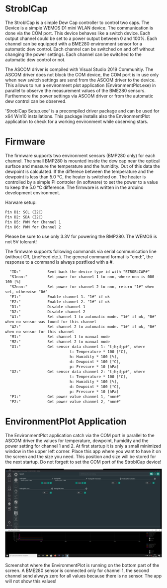 
# StroblCap
The StroblCap is a simple Dew Cap controller to control two caps.
The Device is a simple WEMOS D1 mini WLAN device. The communication is done 
via the COM port.
This device behaves like a switch device. Each output channel could be set to
a power output between 0 and 100%. Each channel can be equipped with a BME280
environment sensor for a automatic dew control. Each channel can be switched on and 
off without changing the power settings. Each channel can be switched to the automatic
dew control or not.

The ASCOM driver is compiled with Visual Studio 2019 Communitiy. The ASCOM driver does not
block the COM device, the COM port is in use only when new switch settings are send
from the ASCOM driver to the device. This allows to run a environment plot application (EnvironmentPlot.exe) 
in parallel to observe the measurement values of the BME280 sensors. Furthermore the power 
settings via ASCOM driver or from the automatic dew control can be observed.

'StroblCap Setup.exe' is a precompiled driver package and can be used for x64 Win10 installations.
This package installs also the EnvironmentPlot application to check for a working environment while
observing stars.

# Firmware

The firmware supports two environment sensors (BMP280 only) for each channel. The small 
BMP280 is mounted inside the dew cap near the optical surface and measure the temperature and the
humidity. Out of this data the dewpoint is calculated. If the differece between the temperature and
the dewpoint is less than 5.0 °C, the heater is switched on. The heater is controlled by a simple
PI controler (in software) to set the power to a value to keep the 5.0 °C difference.
The firmware is written in the arduino development environment.

Harware setup:
```
Pin D1: SCL (I2C)
Pin D2: SDA (I2C)
Pin D5: PWM for Channel 1
Pin D6: PWM for Channel 2
```

Please be sure to use only 3.3V for powering the BMP280. The WEMOS is not 5V tolerant!

The firmware supports following commands via serial communication line (without CR, LineFeed etc.). 
The general command format is "cmd:", the response to a command is always postfixed with a #.


```
  "ID:"            Sent back the device type id with "STROBLCAP#"
  "S1nnn:"         Set power for channel 1 to nnn, where nnn is 000 - 100 [%]
  "S2nnn:"         Set power for channel 2 to nnn, return "1#" when set, otherwise "0#"
  "E1:"            Enable channel 1. "1#" if ok
  "E2:"            Enable channel 2. "1#" if ok
  "D1:"            Disable channel 1
  "D2:"            Disable channel 2
  "A1:"            Set channel 1 to automatic mode. "1#" if ok, "0#" when no sensor was found for this channel
  "A2:"            Set channel 2 to automatic mode. "1#" if ok, "0#" when no sensor for this channel
  "M1:"            Set channel 1 to manual mode
  "M2:"            Set channel 2 to manual mode
  "G1:"            Get sensor data channel 1: "t;h;d;p#", where
                             t: Temperature * 100 [°C],
                             h: Humidity * 100 [%],
                             d: Dewpoint * 100 [°C],
                             p: Pressure * 10 [hPa]
  "G2:"            Get sensor data channel 2: "t;h;d;p#", where
                             t: Temperature * 100 [°C],
                             h: Humidity * 100 [%],
                             d: Dewpoint * 100 [°C],
                             p: Pressure * 10 [hPa]
  "P1:"            Get power value channel 1, "nnn#"
  "P2:"            Get power value channel 2, "nnn#"
```

# EnvironmentPlot Application

The EnvironmentPlot application catch via the COM port in parallel to the ASCOM driver the values for temperature, 
dewpoint, humidity and the power setting for channel 1 and 2. At first startup it is only a small minimized window in 
the upper left corner. Place this app where you want to have it on the screen and the size you need. 
This position and size will be stored for the next startup. Do not forgett to set the COM port of the StroblCap device!

![Screenshot of running StroblCap controller and N.I.N.A.](https://github.com/stroblhofwarte/StroblCap/blob/main/StroblCap_Screenshot.png)

Screenshot where the EnvironmentPlot is running on the bottom part of the screen. A BME280 sensor is connected only for channel 1, the second channel send always zero for all values because there is no sensor. The app will not show this values!

